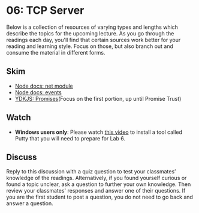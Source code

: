 06: TCP Server
======================================================================================

Below is a collection of resources of varying types and lengths which describe the topics for the upcoming lecture.  As you go through the readings each day, you'll find that certain sources work better for your reading and learning style. Focus on those, but also branch out and consume the material in different forms.

## Skim
* [Node docs: net module](https://nodejs.org/api/net.html)
* [Node docs: events](https://nodejs.org/api/events.html)
* [YDKJS: Promises](https://github.com/getify/You-Dont-Know-JS/blob/master/async%20%26%20performance/ch3.md)(Focus on the first portion, up until Promise Trust)

## Watch
* **Windows users only**: Please watch [this video](https://www.youtube.com/watch?v=WkSOHBrdeB8&index=21&list=PLVngfM2hsbi_DnO3_JQSgt0Wvipc5Edl5&t=0s) to install a tool called Putty that you will need to prepare for Lab 6. 

## Discuss

Reply to this discussion with a quiz question to test your classmates’ knowledge of the readings. Alternatively, if you found yourself curious or found a topic unclear, ask a question to further your own knowledge. Then review your classmates' responses and answer one of their questions. If you are the first student to post a question, you do not need to go back and answer a question.
